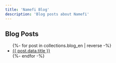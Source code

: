 ```yaml
---
title: 'Namefi Blog'
description: 'Blog posts about Namefi'
---
```


<h2>Blog Posts</h2>
<ul>
  {%- for post in collections.blog_en | reverse -%}
    <li><a href="{{ post.url | url }}">{{ post.data.title }}</a></li>
  {%- endfor -%}
</ul>

